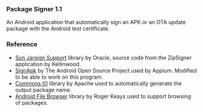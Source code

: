 ### Package Signer 1.1

An Android application that automatically sign an APK or an OTA update package with the Android test certificate.

### Reference

- [Sun Jarsign Support](https://forum.xda-developers.com/showthread.php?t=842539) library by Oracle, source code from the ZipSigner application by Kellinwood.
- [SignApk](https://github.com/appium/sign) by The Android Open Source Project used by Appium. Modified to be able to work on this program.
- [Commons IO](http://commons.apache.org/proper/commons-io/) library by Apache used to automatically generate the output package name.
- [Android File Browser](https://rogerkeays.com/simple-android-file-chooser) library by Roger Keays used to support browsing of packages.
